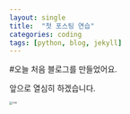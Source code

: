 ```yaml
---
layout: single
title:  "첫 포스팅 연습"
categories: coding
tags: [python, blog, jekyll]
---
```


#오늘 처음 블로그를 만들었어요.

앞으로 열심히 하겠습니다.

<img src="../../images/13-03-2022-first/coe-16472651770811.jpg" alt="coe" style="zoom:33%;" />
